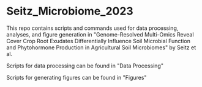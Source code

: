 # Seitz_Microbiome_2023
This repo contains scripts and commands used for data processing, analyses, and figure generation in "Genome-Resolved Multi-Omics Reveal Cover Crop Root Exudates Differentially Influence Soil Microbial Function and Phytohormone Production in Agricultural Soil Microbiomes" by Seitz et al.

Scripts for data processing can be found in "Data Processing"

Scripts for generating figures can be found in "Figures"





